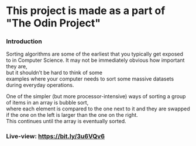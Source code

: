 # This project is made as a part of "The Odin Project"

### Introduction

Sorting algorithms are some of the earliest that you typically get exposed <br />
to in Computer Science. It may not be immediately obvious how important they are, <br />
but it shouldn’t be hard to think of some <br />
examples where your computer needs to sort some massive datasets during everyday operations.

One of the simpler (but more processor-intensive) ways of sorting a group of items in an array is bubble sort, <br />
where each element is compared to the one next to it and they are swapped <br />
if the one on the left is larger than the one on the right. <br />
This continues until the array is eventually sorted.

### Live-view: https://bit.ly/3u6VQv6